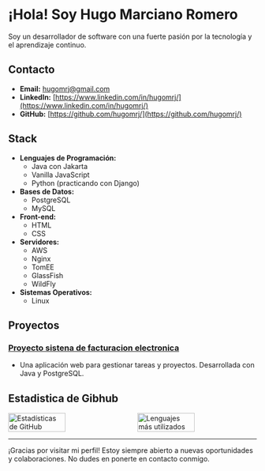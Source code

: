 # ¡Hola! Soy Hugo Marciano Romero


Soy un desarrollador de software con una fuerte pasión por la tecnología y el aprendizaje continuo.


## Contacto
- **Email:** hugomrj@gmail.com
- **LinkedIn:** [https://www.linkedin.com/in/hugomrj/](https://www.linkedin.com/in/hugomrj/)
- **GitHub:** [https://github.com/hugomrj/](https://github.com/hugomrj/)

## Stack
- **Lenguajes de Programación:**
  - Java con Jakarta
  - Vanilla JavaScript
  - Python (practicando con Django)
- **Bases de Datos:**
  - PostgreSQL
  - MySQL
- **Front-end:**
  - HTML
  - CSS
- **Servidores:**
  - AWS
  - Nginx
  - TomEE
  - GlassFish
  - WildFly
- **Sistemas Operativos:**
  - Linux


## Proyectos
### [Proyecto sistena de facturacion electronica](http://34.216.58.69:8070/proyectoneto)
- Una aplicación web para gestionar tareas y proyectos. Desarrollada con Java y PostgreSQL.


## Estadistica de Gibhub
<div style="display: flex; justify-content: space-between;">
    <img src="https://github-readme-stats.vercel.app/api?username=hugomrj&show_icons=true&theme=radical" alt="Estadísticas de GitHub" style="width: 48%;">
    <img src="https://github-readme-stats.vercel.app/api/top-langs/?username=hugomrj&layout=compact&theme=radical" alt="Lenguajes más utilizados" style="width: 48%;">
</div>



---

¡Gracias por visitar mi perfil! Estoy siempre abierto a nuevas oportunidades y colaboraciones. No dudes en ponerte en contacto conmigo.
